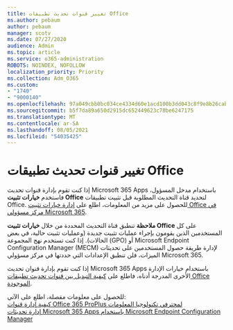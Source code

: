 ```yaml
---
title: تغيير قنوات تحديث تطبيقات Office
ms.author: pebaum
author: pebaum
manager: scotv
ms.date: 07/27/2020
audience: Admin
ms.topic: article
ms.service: o365-administration
ROBOTS: NOINDEX, NOFOLLOW
localization_priority: Priority
ms.collection: Adm_O365
ms.custom:
- "1740"
- "9000140"
ms.openlocfilehash: 97a049cbb0bc034ce4334d60e1acd100b3dd043c8f9e8b26cab8580d88201516
ms.sourcegitcommit: b5f7da89a650d2915dc652449623c78be6247175
ms.translationtype: MT
ms.contentlocale: ar-SA
ms.lasthandoff: 08/05/2021
ms.locfileid: "54035425"
---
```

# <a name="change-update-channels-for-office-apps"></a>تغيير قنوات تحديث تطبيقات Office

إذا كنت تقوم بإدارة قنوات تحديث Microsoft 365 Apps باستخدام مدخل المسؤول، فاستخدم  **خيارات تثبيت Office**  لتحديد قناة التحديث المطلوبة قبل تثبيت تطبيقات Office. للحصول على مزيد من المعلومات، اطلع على [إدارة خيارات تثبيت Office في مركز مسؤولي Microsoft 365](https://docs.microsoft.com/deployoffice/manage-software-download-settings-office-365).

**ملاحظة** تنطبق قناة التحديث المحددة من خلال  **خيارات تثبيت Office**  على كل المستخدمين الذين يقومون بإجراء عمليات تثبيت جديدة (وعمليات تثبيت حالية، في بعض الحالات). إذا كنت تستخدم نهج المجموعة (GPO) أو Microsoft Endpoint Configuration Manager (MECM) لإدارة طريقة حصول المستخدمين على تحديثات الميزات، فلن تنطبق الإعدادات التي حددتها في مركز مسؤولي Microsoft 365.

إذا كنت تقوم بإدارة قنوان تحديث Microsoft 365 Apps باستخدام خيارات الإدارة الأخرى المدرجة أدناه، فاطلع على [كيفية التبديل بين قنوات تحديث تطبيقات Office الموجودة](https://support.microsoft.com/help/3185078/how-to-switch-from-semi-annual-channel-to-monthly-channel).

للحصول على معلومات مفصلة، اطلع على الآتي:  
[كيفية إدارة قنوات Office 365 ProPlus لمحترفي تكنولوجيا المعلومات](https://techcommunity.microsoft.com/t5/office-365-blog/how-to-manage-office-365-proplus-channels-for-it-pros/ba-p/795813)  
[إدارة تحديثات Microsoft 365 Apps باستخدام Microsoft Endpoint Configuration Manager](https://docs.microsoft.com/deployoffice/manage-microsoft-365-apps-updates-configuration-manager)